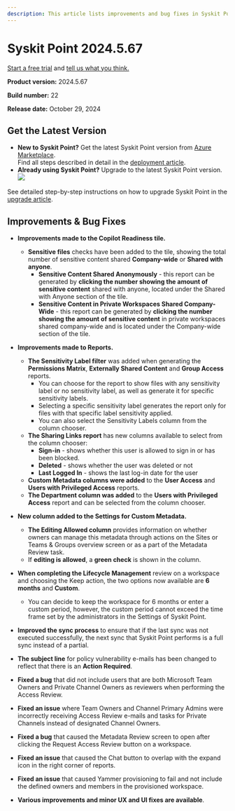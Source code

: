 ```yaml
---
description: This article lists improvements and bug fixes in Syskit Point version 2024.5.67
---
```


# Syskit Point 2024.5.67

[Start a free trial](https://www.syskit.com/products/point/free-trial/) and [tell us what you think.](https://www.syskit.com/company/contact-us/)

**Product version:** 2024.5.67

**Build number:** 22

**Release date:** October 29, 2024

## Get the Latest Version

* **New to Syskit Point?** Get the latest Syskit Point version from [Azure Marketplace](https://azuremarketplace.microsoft.com/en-us/marketplace/apps/syskitltd.syskit\_point).\
 Find all steps described in detail in the [deployment article](../../../set-up-point-data-center/deployment/deploy-syskit-point.md).
* **Already using Syskit Point?** Upgrade to the latest Syskit Point version.\
 [![](https://aka.ms/deploytoazurebutton)](https://portal.azure.com/#create/Microsoft.Template/uri/https%3A%2F%2Fsyskitassetsstorage.blob.core.windows.net%2Fpoint%2FARMTemplates%2FPointUpdateDeploy%2FPointUpdateTemplate.json)

See detailed step-by-step instructions on how to upgrade Syskit Point in the [upgrade article](../../../set-up-point-data-center/deployment/upgrade-syskit-point.md).


## Improvements & Bug Fixes

* **Improvements made to the Copilot Readiness tile.**
  * **Sensitive files** checks have been added to the tile, showing the total number of sensitive content shared **Company-wide** or **Shared with anyone**. 
    * **Sensitive Content Shared Anonymously** - this report can be generated by **clicking the number showing the amount of sensitive content** shared with anyone, located under the Shared with Anyone section of the tile.
    * **Sensitive Content in Private Workspaces Shared Company-Wide** - this report can be generated by **clicking the number showing the amount of sensitive content** in private workspaces shared company-wide and is located under the Company-wide section of the tile.

* **Improvements made to Reports.**
  * **The Sensitivity Label filter** was added when generating the **Permissions Matrix**, **Externally Shared Content** and **Group Access** reports.
    * You can choose for the report to show files with any sensitivity label or no sensitivity label, as well as generate it for specific sensitivity labels. 
    * Selecting a specific sensitivity label generates the report only for files with that specific label sensitivity applied.
    * You can also select the Sensitivity Labels column from the column chooser. 
  * **The Sharing Links report** has new columns available to select from the column chooser:
    * **Sign-in** - shows whether this user is allowed to sign in or has been blocked.
    * **Deleted** - shows whether the user was deleted or not
    * **Last Logged In** - shows the last log-in date for the user
  * **Custom Metadata columns were added** to the **User Access** and **Users with Privileged Access** reports.
  * **The Department column was added** to the **Users with Privileged Access** report and can be selected from the column chooser.

* **New column added to the Settings for Custom Metadata.**
  * **The Editing Allowed column** provides information on whether owners can manage this metadata through actions on the Sites or Teams & Groups overview screen or as a part of the Metadata Review task. 
  * If **editing is allowed**, a **green check** is shown in the column. 

* **When completing the Lifecycle Management** review on a workspace and choosing the Keep action, the two options now available are **6 months** and **Custom**.
  * You can decide to keep the workspace for 6 months or enter a custom period, however, the custom period cannot exceed the time frame set by the administrators in the Settings of Syskit Point. 

* **Improved the sync process** to ensure that if the last sync was not executed successfully, the next sync that Syskit Point performs is a full sync instead of a partial.

* **The subject line** for policy vulnerability e-mails has been changed to reflect that there is an **Action Required**.

* **Fixed a bug** that did not include users that are both Microsoft Team Owners and Private Channel Owners as reviewers when performing the Access Review.

* **Fixed an issue** where Team Owners and Channel Primary Admins were incorrectly receiving Access Review e-mails and tasks for Private Channels instead of designated Channel Owners. 

* **Fixed a bug** that caused the Metadata Review screen to open after clicking the Request Access Review button on a workspace. 

* **Fixed an issue** that caused the Chat button to overlap with the expand icon in the right corner of reports.

* **Fixed an issue** that caused Yammer provisioning to fail and not include the defined owners and members in the provisioned workspace. 

* **Various improvements and minor UX and UI fixes are available**.

